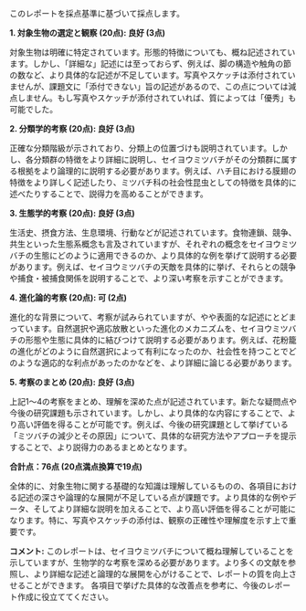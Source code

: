 このレポートを採点基準に基づいて採点します。

**1. 対象生物の選定と観察 (20点): 良好 (3点)**

対象生物は明確に特定されています。形態的特徴についても、概ね記述されています。しかし、「詳細な」記述には至っておらず、例えば、脚の構造や触角の節の数など、より具体的な記述が不足しています。写真やスケッチは添付されていませんが、課題文に「添付できない」旨の記述があるので、この点については減点しません。もし写真やスケッチが添付されていれば、質によっては「優秀」も可能でした。

**2. 分類学的考察 (20点): 良好 (3点)**

正確な分類階級が示されており、分類上の位置づけも説明されています。しかし、各分類群の特徴をより詳細に説明し、セイヨウミツバチがその分類群に属する根拠をより論理的に説明する必要があります。例えば、ハチ目における膜翅の特徴をより詳しく記述したり、ミツバチ科の社会性昆虫としての特徴を具体的に述べたりすることで、説得力を高めることができます。

**3. 生態学的考察 (20点): 良好 (3点)**

生活史、摂食方法、生息環境、行動などが記述されています。食物連鎖、競争、共生といった生態系概念も言及されていますが、それぞれの概念をセイヨウミツバチの生態にどのように適用できるのか、より具体的な例を挙げて説明する必要があります。例えば、セイヨウミツバチの天敵を具体的に挙げ、それらとの競争や捕食・被捕食関係を説明することで、より深い考察を示すことができます。

**4. 進化論的考察 (20点): 可 (2点)**

進化的な背景について、考察が試みられていますが、やや表面的な記述にとどまっています。自然選択や適応放散といった進化のメカニズムを、セイヨウミツバチの形態や生態に具体的に結びつけて説明する必要があります。例えば、花粉籠の進化がどのように自然選択によって有利になったのか、社会性を持つことでどのような適応的な利点があったのかなどを、より詳細に論じる必要があります。

**5. 考察のまとめ (20点): 良好 (3点)**

上記1～4の考察をまとめ、理解を深めた点が記述されています。新たな疑問点や今後の研究課題も示されています。しかし、より具体的な内容にすることで、より高い評価を得ることが可能です。例えば、今後の研究課題として挙げている「ミツバチの減少とその原因」について、具体的な研究方法やアプローチを提示することで、より説得力のあるまとめとなります。


**合計点：76点 (20点満点換算で19点)**

全体的に、対象生物に関する基礎的な知識は理解しているものの、各項目における記述の深さや論理的な展開が不足している点が課題です。より具体的な例やデータ、そしてより詳細な説明を加えることで、より高い評価を得ることが可能になります。特に、写真やスケッチの添付は、観察の正確性や理解度を示す上で重要です。


**コメント:**  このレポートは、セイヨウミツバチについて概ね理解していることを示していますが、生物学的な考察を深める必要があります。より多くの文献を参照し、より詳細な記述と論理的な展開を心がけることで、レポートの質を向上させることができます。  各項目で挙げた具体的な改善点を参考に、今後のレポート作成に役立ててください。
